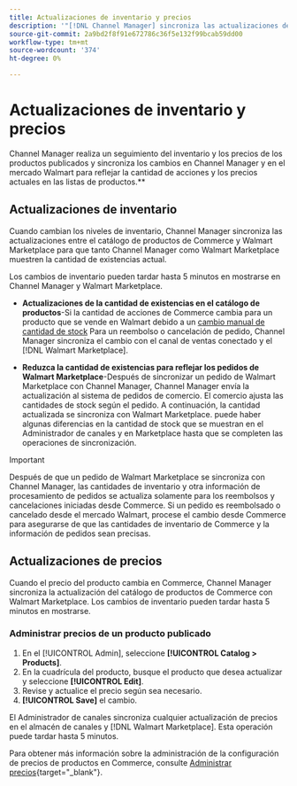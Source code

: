 ```yaml
---
title: Actualizaciones de inventario y precios
description: '"[!DNL Channel Manager] sincroniza las actualizaciones de inventario y precio entre Commerce store y [!DNL Walmart Marketplace] para que pueda administrar sus operaciones de canal de ventas desde su administrador de comercio"'
source-git-commit: 2a9bd2f8f91e672786c36f5e132f99bcab59dd00
workflow-type: tm+mt
source-wordcount: '374'
ht-degree: 0%

---
```



# Actualizaciones de inventario y precios

Channel Manager realiza un seguimiento del inventario y los precios de los productos publicados y sincroniza los cambios en Channel Manager y en el mercado Walmart para reflejar la cantidad de acciones y los precios actuales en las listas de productos.**

## Actualizaciones de inventario

Cuando cambian los niveles de inventario, Channel Manager sincroniza las actualizaciones entre el catálogo de productos de Commerce y Walmart Marketplace para que tanto Channel Manager como Walmart Marketplace muestren la cantidad de existencias actual.

Los cambios de inventario pueden tardar hasta 5 minutos en mostrarse en Channel Manager y Walmart Marketplace.

* **Actualizaciones de la cantidad de existencias en el catálogo de productos**-Si la cantidad de acciones de Commerce cambia para un producto que se vende en Walmart debido a un [cambio manual de cantidad de stock](https://docs.magento.com/user-guide/catalog/inventory-product-quantity.html) Para un reembolso o cancelación de pedido, Channel Manager sincroniza el cambio con el canal de ventas conectado y el [!DNL Walmart Marketplace].

* **Reduzca la cantidad de existencias para reflejar los pedidos de Walmart Marketplace**-Después de sincronizar un pedido de Walmart Marketplace con Channel Manager, Channel Manager envía la actualización al sistema de pedidos de comercio. El comercio ajusta las cantidades de stock según el pedido. A continuación, la cantidad actualizada se sincroniza con Walmart Marketplace. puede haber algunas diferencias en la cantidad de stock que se muestran en el Administrador de canales y en Marketplace hasta que se completen las operaciones de sincronización.

>[!IMPORTANT]
>
> Después de que un pedido de Walmart Marketplace se sincroniza con Channel Manager, las cantidades de inventario y otra información de procesamiento de pedidos se actualiza solamente para los reembolsos y cancelaciones iniciadas desde Commerce. Si un pedido es reembolsado o cancelado desde el mercado Walmart, procese el cambio desde Commerce para asegurarse de que las cantidades de inventario de Commerce y la información de pedidos sean precisas.

## Actualizaciones de precios

Cuando el precio del producto cambia en Commerce, Channel Manager sincroniza la actualización del catálogo de productos de Commerce con Walmart Marketplace. Los cambios de inventario pueden tardar hasta 5 minutos en mostrarse.

### Administrar precios de un producto publicado

1. En el [!UICONTROL Admin], seleccione **[!UICONTROL Catalog > Products]**.
1. En la cuadrícula del producto, busque el producto que desea actualizar y seleccione **[!UICONTROL Edit]**.
1. Revise y actualice el precio según sea necesario.
1. **[!UICONTROL Save]** el cambio.

El Administrador de canales sincroniza cualquier actualización de precios en el almacén de canales y [!DNL Walmart Marketplace]. Esta operación puede tardar hasta 5 minutos.

Para obtener más información sobre la administración de la configuración de precios de productos en Commerce, consulte [Administrar precios](https://docs.magento.com/user-guide/catalog/pricing.html){target=&quot;_blank&quot;}.
